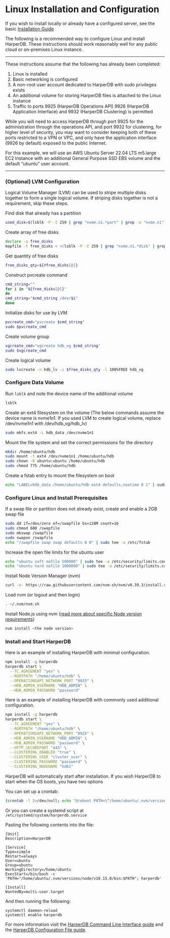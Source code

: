 # Linux Installation and Configuration

If you wish to install locally or already have a configured server, see the basic [Installation Guide](README.md)

The following is a recommended way to configure Linux and install HarperDB. These instructions should work reasonably well for any public cloud or on-premises Linux instance.

---

These instructions assume that the following has already been completed:

1. Linux is installed
2. Basic networking is configured
3. A non-root user account dedicated to HarperDB with sudo privileges exists
4. An additional volume for storing HarperDB files is attached to the Linux instance
5. Traffic to ports 9925 (HarperDB Operations API) 9926 (HarperDB Application Interface) and 9932 (HarperDB Clustering) is permitted

While you will need to access HarperDB through port 9925 for the administration through the operations API, and port 9932 for clustering, for higher level of security, you may want to consider keeping both of these ports restricted to a VPN or VPC, and only have the application interface (9926 by default) exposed to the public Internet.

For this example, we will use an AWS Ubuntu Server 22.04 LTS m5.large EC2 Instance with an additional General Purpose SSD EBS volume and the default “ubuntu” user account.

---

### (Optional) LVM Configuration
Logical Volume Manager (LVM) can be used to stripe multiple disks together to form a single logical volume. If striping disks together is not a requirement, skip these steps.

Find disk that already has a partition

```bash
used_disk=$(lsblk -P -I 259 | grep "nvme.n1.*part" | grep -o "nvme.n1")
```

Create array of free disks

```bash
declare -a free_disks
mapfile -t free_disks < <(lsblk -P -I 259 | grep "nvme.n1.*disk" | grep -o "nvme.n1" | grep -v "$used_disk")
```

Get quantity of free disks

```bash
free_disks_qty=${#free_disks[@]}
```

Construct pvcreate command

```bash
cmd_string=""
for i in "${free_disks[@]}"
do
cmd_string="$cmd_string /dev/$i"
done
```

Initialize disks for use by LVM

```bash
pvcreate_cmd="pvcreate $cmd_string"
sudo $pvcreate_cmd
```

Create volume group

```bash
vgcreate_cmd="vgcreate hdb_vg $cmd_string"
sudo $vgcreate_cmd
```

Create logical volume

```bash
sudo lvcreate -n hdb_lv -i $free_disks_qty -l 100%FREE hdb_vg
```

### Configure Data Volume

Run `lsblk` and note the device name of the additional volume

```bash
lsblk
```

Create an ext4 filesystem on the volume (The below commands assume the device name is nvme1n1. If you used LVM to create logical volume, replace /dev/nvme1n1 with /dev/hdb_vg/hdb_lv)

```bash
sudo mkfs.ext4 -L hdb_data /dev/nvme1n1
```

Mount the file system and set the correct permissions for the directory

```bash
mkdir /home/ubuntu/hdb
sudo mount -t ext4 /dev/nvme1n1 /home/ubuntu/hdb
sudo chown -R ubuntu:ubuntu /home/ubuntu/hdb
sudo chmod 775 /home/ubuntu/hdb
```

Create a fstab entry to mount the filesystem on boot

```bash
echo "LABEL=hdb_data /home/ubuntu/hdb ext4 defaults,noatime 0 1" | sudo tee -a /etc/fstab
```

### Configure Linux and Install Prerequisites
If a swap file or partition does not already exist, create and enable a 2GB swap file

```bash
sudo dd if=/dev/zero of=/swapfile bs=128M count=16
sudo chmod 600 /swapfile
sudo mkswap /swapfile
sudo swapon /swapfile
echo "/swapfile swap swap defaults 0 0" | sudo tee -a /etc/fstab
```

Increase the open file limits for the ubuntu user

```bash
echo "ubuntu soft nofile 500000" | sudo tee -a /etc/security/limits.conf
echo "ubuntu hard nofile 1000000" | sudo tee -a /etc/security/limits.conf
```

Install Node Version Manager (nvm)

```bash
curl -o- https://raw.githubusercontent.com/nvm-sh/nvm/v0.39.3/install.sh | bash
```

Load nvm (or logout and then login)

```bash
. ~/.nvm/nvm.sh
```

Install Node.js using nvm ([read more about specific Node version requirements](https://www.npmjs.com/package/harperdb#prerequisites))

```bash
nvm install <the node version>
```

### <a id="install"></a> Install and Start HarperDB
Here is an example of installing HarperDB with minimal configuration.

```bash
npm install -g harperdb
harperdb start \
  --TC_AGREEMENT "yes" \
  --ROOTPATH "/home/ubuntu/hdb" \
  --OPERATIONSAPI_NETWORK_PORT "9925" \
  --HDB_ADMIN_USERNAME "HDB_ADMIN" \
  --HDB_ADMIN_PASSWORD "password"
```

Here is an example of installing HarperDB with commonly used additional configuration.

```bash
npm install -g harperdb
harperdb start \
  --TC_AGREEMENT "yes" \
  --ROOTPATH "/home/ubuntu/hdb" \
  --OPERATIONSAPI_NETWORK_PORT "9925" \
  --HDB_ADMIN_USERNAME "HDB_ADMIN" \
  --HDB_ADMIN_PASSWORD "password" \
  --HTTP_SECUREPORT "443" \
  --CLUSTERING_ENABLED "true" \
  --CLUSTERING_USER "cluster_user" \
  --CLUSTERING_PASSWORD "password" \
  --CLUSTERING_NODENAME "hdb1"
```

HarperDB will automatically start after installation. If you wish HarperDB to start when the OS boots, you have two options

You can set up a crontab:

```bash
(crontab -l 2>/dev/null; echo "@reboot PATH=\"/home/ubuntu/.nvm/versions/node/v18.15.0/bin:$PATH\" && harperdb start") | crontab -
```

Or you can create a systemd script at `/etc/systemd/system/harperdb.service`

Pasting the following contents into the file:

```
[Unit]
Description=HarperDB

[Service]
Type=simple
Restart=always
User=ubuntu
Group=ubuntu
WorkingDirectory=/home/ubuntu
ExecStart=/bin/bash -c 'PATH="/home/ubuntu/.nvm/versions/node/v18.15.0/bin:$PATH"; harperdb'

[Install]
WantedBy=multi-user.target
```

And then running the following:

```
systemctl daemon-reload
systemctl enable harperdb
```

For more information visit the [HarperDB Command Line Interface guide](../harperdb-cli.md) and the [HarperDB Configuration File guide](../configuration.md).

